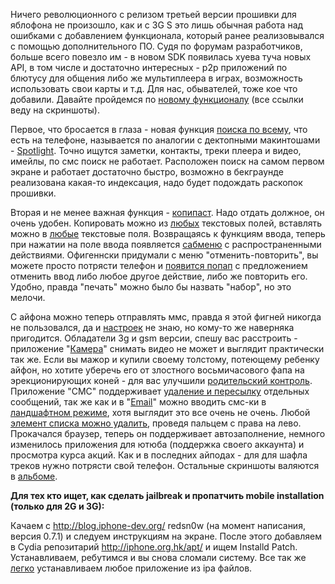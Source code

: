 Ничего революционного с релизом третьей версии прошивки для яблофона не произошло, как и с 3G S это лишь обычная работа над ошибками с добавлением функционала, который ранее реализовывался с помощью дополнительного ПО. Судя по форумам разработчиков, больше всего повезло им - в новом SDK появилась хуева туча новых API, в том числе и достаточно интересных - p2p приложений по блютусу для общения либо же мультиплеера в играх, возможность использовать свои карты и т.д. Для нас, обывателей, тоже кое что добавили. Давайте пройдемся по <a href="http://picasaweb.google.com/solarzine/IphoneOs3#5348561043943486962">новому функционалу</a> (все ссылки веду на скриншоты). <p></p><p>Первое, что бросается в глаза - новая функция <a href="http://picasaweb.google.com/solarzine/IphoneOs3#5348561094205179570">поиска по всему</a>, что есть на телефоне, называется по аналогии с дектопными макинтошами - <a href="http://en.wikipedia.org/wiki/Spotlight_(software)">Spotlight</a>. Точно ищутся заметки, контакты, треки плеера и видео, имейлы, по смс поиск не работает. Расположен поиск на самом первом экране и работает достаточно быстро, возможно в бекграунде реализована какая-то индексация, надо будет подождать раскопок прошивки. </p><p></p><p>Вторая и не менее важная функция - <a href="http://picasaweb.google.com/solarzine/IphoneOs3#5348561075066119810">копипаст</a>. Надо отдать должное, он очень удобен. Копировать можно из <a href="http://picasaweb.google.com/solarzine/IphoneOs3#5348561078091302098">любых</a> текстовых полей, вставлять можно в <a href="http://picasaweb.google.com/solarzine/IphoneOs3#5348561132770758242">любые</a> текстовые поля. Возвращаясь к функциям ввода, теперь при нажатии на поле ввода появляется <a href="http://picasaweb.google.com/solarzine/IphoneOs3#5348561102072008578">сабменю</a> с распространенными действиями. Офигеннски придумали с меню "отменить-повторить", вы можете просто потрясти телефон и <a href="http://picasaweb.google.com/solarzine/IphoneOs3#5348561090639011250">появится попап</a> с предложением отменить ввод либо любое другое действие, либо же повторить его. Удобно, правда "печать" можно было бы назвать "набор", но это мелочи. </p><p></p><p>С айфона можно теперь отправлять ммс, правда я этой фигней никогда не пользовался, да и <a href="http://picasaweb.google.com/solarzine/IphoneOs3#5348561046467734162">настроек</a> не знаю, но кому-то же наверняка пригодится. Обладатели 3g и gsm версии, спешу вас расстроить - приложение "<a href="http://picasaweb.google.com/solarzine/IphoneOs3#5348561066408328482">Камера</a>" снимать видео не может и выглядит практически так же. Если вы мажор и купили своему толстому, потеющему ребенку айфон, но хотите уберечь его от злостного восьмичасового фапа на эрекционирующих коней - для вас улучшили <a href="http://picasaweb.google.com/solarzine/IphoneOs3#5348561053061418018">родительский контроль</a>. Приложение "СМС" поддерживает <a href="http://picasaweb.google.com/solarzine/IphoneOs3#5348561108258498162">удаление и пересылку</a> отдельных сообщений, так же как и в "<a href="http://picasaweb.google.com/solarzine/IphoneOs3#5348565834181385922">Email</a>" можно вводить смс-ки в <a href="http://picasaweb.google.com/solarzine/IphoneOs3#5348565740895454738">ландшафтном режиме</a>, хотя выглядит это все очень не очень. Любой <a href="http://picasaweb.google.com/solarzine/IphoneOs3#5348561152011301250">элемент списка можно удалить</a>, проведя пальцем с права на лево. Прокачался браузер, теперь он поддерживает автозаполнение, немного изменилось приложения для ютюба (поддержка своего аккаунта) и просмотра курса акций. Как и в последних айподах - для для шафла треков нужно потрясти свой телефон. Остальные скриншоты валяются в <a href="http://picasaweb.google.com/solarzine/IphoneOs3#">альбоме</a>.</p><p><p></p><p><strong>Для тех кто ищет, как сделать jailbreak и пропатчить mobile installation (только для 2G и 3G):</strong></p><p>Качаем c <a href="http://blog.iphone-dev.org/">http://blog.iphone-dev.org/</a> redsn0w (на момент написания, версия 0.7.1) и следуем инструкциям на экране. После этого добавляем в Cydia репозитарий <a href="http://iphone.org.hk/apt/">http://iphone.org.hk/apt/</a> и ищем Installd Patch. Устанавливаем, ребутимся и вы снова сломали систему. Все так же <a href="/blog/194.html">легко</a> устанавливаем любое приложение из ipa файлов.</p></p>